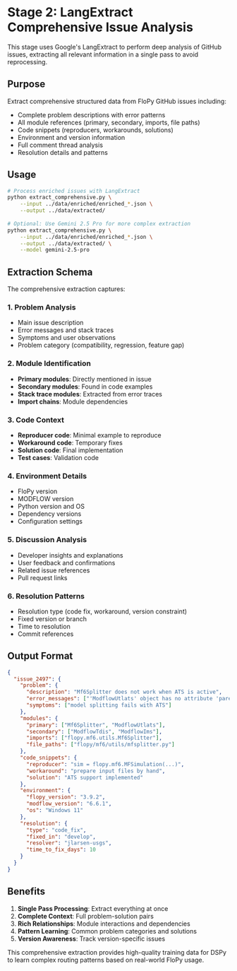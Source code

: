 # Stage 2: LangExtract Comprehensive Issue Analysis

This stage uses Google's LangExtract to perform deep analysis of GitHub issues, extracting all relevant information in a single pass to avoid reprocessing.

## Purpose

Extract comprehensive structured data from FloPy GitHub issues including:
- Complete problem descriptions with error patterns
- All module references (primary, secondary, imports, file paths)
- Code snippets (reproducers, workarounds, solutions)
- Environment and version information
- Full comment thread analysis
- Resolution details and patterns

## Usage

```bash
# Process enriched issues with LangExtract
python extract_comprehensive.py \
    --input ../data/enriched/enriched_*.json \
    --output ../data/extracted/
    
# Optional: Use Gemini 2.5 Pro for more complex extraction
python extract_comprehensive.py \
    --input ../data/enriched/enriched_*.json \
    --output ../data/extracted/ \
    --model gemini-2.5-pro
```

## Extraction Schema

The comprehensive extraction captures:

### 1. Problem Analysis
- Main issue description
- Error messages and stack traces
- Symptoms and user observations
- Problem category (compatibility, regression, feature gap)

### 2. Module Identification
- **Primary modules**: Directly mentioned in issue
- **Secondary modules**: Found in code examples
- **Stack trace modules**: Extracted from error traces
- **Import chains**: Module dependencies

### 3. Code Context
- **Reproducer code**: Minimal example to reproduce
- **Workaround code**: Temporary fixes
- **Solution code**: Final implementation
- **Test cases**: Validation code

### 4. Environment Details
- FloPy version
- MODFLOW version
- Python version and OS
- Dependency versions
- Configuration settings

### 5. Discussion Analysis
- Developer insights and explanations
- User feedback and confirmations
- Related issue references
- Pull request links

### 6. Resolution Patterns
- Resolution type (code fix, workaround, version constraint)
- Fixed version or branch
- Time to resolution
- Commit references

## Output Format

```json
{
  "issue_2497": {
    "problem": {
      "description": "Mf6Splitter does not work when ATS is active",
      "error_messages": ["'ModflowUtlats' object has no attribute 'parent_package'"],
      "symptoms": ["model splitting fails with ATS"]
    },
    "modules": {
      "primary": ["Mf6Splitter", "ModflowUtlats"],
      "secondary": ["ModflowTdis", "ModflowIms"],
      "imports": ["flopy.mf6.utils.Mf6Splitter"],
      "file_paths": ["flopy/mf6/utils/mfsplitter.py"]
    },
    "code_snippets": {
      "reproducer": "sim = flopy.mf6.MFSimulation(...)",
      "workaround": "prepare input files by hand",
      "solution": "ATS support implemented"
    },
    "environment": {
      "flopy_version": "3.9.2",
      "modflow_version": "6.6.1",
      "os": "Windows 11"
    },
    "resolution": {
      "type": "code_fix",
      "fixed_in": "develop",
      "resolver": "jlarsen-usgs",
      "time_to_fix_days": 10
    }
  }
}
```

## Benefits

1. **Single Pass Processing**: Extract everything at once
2. **Complete Context**: Full problem-solution pairs
3. **Rich Relationships**: Module interactions and dependencies
4. **Pattern Learning**: Common problem categories and solutions
5. **Version Awareness**: Track version-specific issues

This comprehensive extraction provides high-quality training data for DSPy to learn complex routing patterns based on real-world FloPy usage.